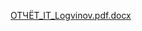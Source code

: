 
[ОТЧЁТ_IT_Logvinov.pdf.docx](https://github.com/Tastyartorias/Cyber-Rush/files/13285286/_IT_Logvinov.pdf.docx)
